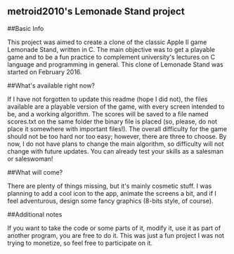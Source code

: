 ## metroid2010's Lemonade Stand project

##Basic Info

This project was aimed to create a clone of the classic Apple II game Lemonade Stand, written in C.
The main objective was to get a playable game and to be a fun practice to complement university's lectures on C language and programming in general.
This clone of Lemonade Stand was started on February 2016.

##What's available right now?

If I have not forgotten to update this readme (hope I did not), the files available are a playable version of the game, with every screen intended to be, and a working algorithm. The scores will be saved to a file named scores.txt on the same folder the binary file is placed (so, please, do not place it somewhere with important files!). The overall difficulty for the game should not be too hard nor too easy; however, there are three to choose. By now, I do not have plans to change the main algorithm, so difficulty will not change with future updates. You can already test your skills as a salesman or saleswoman!

##What will come?

There are plenty of things missing, but it's mainly cosmetic stuff. I was planning to add a cool icon to the app, animate the screens a bit, and if I feel adventurous, design some fancy graphics (8-bits style, of course).


##Additional notes

If you want to take the code or some parts of it, modify it, use it as part of another program, you are free to do it. This was just a fun project I was not trying to monetize, so feel free to participate on it. 
